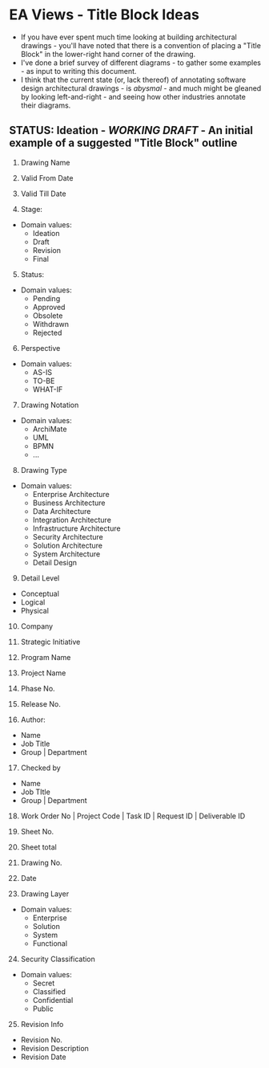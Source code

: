 
# EA Views - Title Block Ideas

- If you have ever spent much time looking at building architectural drawings - you'll have noted that there is a convention of placing a "Title Block" in the lower-right hand corner of the drawing. 
- I've done a brief survey of different diagrams - to gather some examples - as input to writing this document. 
- I think that the current state (or, lack thereof) of annotating software design architectural drawings - is *abysmal* - and much might be gleaned by looking left-and-right - and seeing how other industries annotate their diagrams. 

## STATUS: Ideation - *WORKING DRAFT* - An initial example of a suggested "Title Block" outline
1. Drawing Name

2. Valid From Date
3. Valid Till Date

4. Stage:
- Domain values:
  + Ideation
  + Draft
  + Revision
  + Final

5. Status:
- Domain values:
  + Pending
  + Approved
  + Obsolete
  + Withdrawn
  + Rejected

6. Perspective
- Domain values:
  + AS-IS
  + TO-BE
  + WHAT-IF

7. Drawing Notation
- Domain values:
  + ArchiMate
  + UML
  + BPMN
  + ...

8. Drawing Type
- Domain values:
  + Enterprise Architecture
  + Business Architecture 
  + Data Architecture 
  + Integration Architecture
  + Infrastructure Architecture
  + Security Architecture
  + Solution Architecture
  + System Architecture
  + Detail Design

9. Detail Level
  - Conceptual
  - Logical
  - Physical

10. Company

11. Strategic Initiative

12. Program Name

13. Project Name

14. Phase No.

15. Release No.

16.  Author:
- Name
- Job Title
- Group | Department

17. Checked by
- Name
- Job TItle
-  Group | Department

18. Work Order No | Project Code | Task ID | Request ID | Deliverable ID

19. Sheet No.

20. Sheet total

21. Drawing No.

22. Date

23. Drawing Layer
- Domain values:
  + Enterprise 
  + Solution
  + System
  + Functional

24. Security Classification
- Domain values:
  + Secret
  + Classified
  + Confidential
  + Public

25. Revision Info
- Revision No.
- Revision Description
- Revision Date

